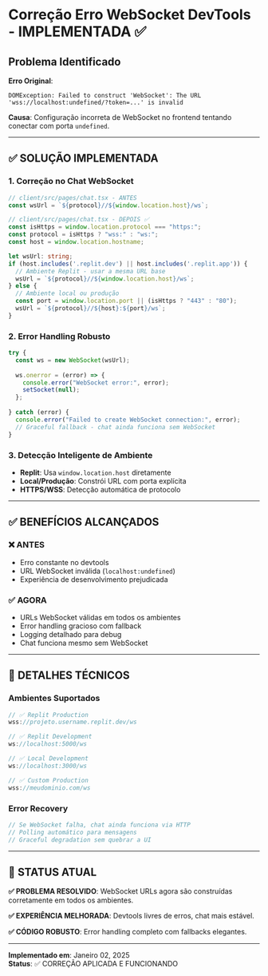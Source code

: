# Correção Erro WebSocket DevTools - IMPLEMENTADA ✅

## Problema Identificado

**Erro Original**:
```
DOMException: Failed to construct 'WebSocket': The URL 'wss://localhost:undefined/?token=...' is invalid
```

**Causa**: Configuração incorreta de WebSocket no frontend tentando conectar com porta `undefined`.

---

## ✅ **SOLUÇÃO IMPLEMENTADA**

### 1. **Correção no Chat WebSocket**
```typescript
// client/src/pages/chat.tsx - ANTES
const wsUrl = `${protocol}//${window.location.host}/ws`;

// client/src/pages/chat.tsx - DEPOIS ✅
const isHttps = window.location.protocol === "https:";
const protocol = isHttps ? "wss:" : "ws:";
const host = window.location.hostname;

let wsUrl: string;
if (host.includes('.replit.dev') || host.includes('.replit.app')) {
  // Ambiente Replit - usar a mesma URL base
  wsUrl = `${protocol}//${window.location.host}/ws`;
} else {
  // Ambiente local ou produção
  const port = window.location.port || (isHttps ? "443" : "80");
  wsUrl = `${protocol}//${host}:${port}/ws`;
}
```

### 2. **Error Handling Robusto**
```typescript
try {
  const ws = new WebSocket(wsUrl);
  
  ws.onerror = (error) => {
    console.error("WebSocket error:", error);
    setSocket(null);
  };
  
} catch (error) {
  console.error("Failed to create WebSocket connection:", error);
  // Graceful fallback - chat ainda funciona sem WebSocket
}
```

### 3. **Detecção Inteligente de Ambiente**
- **Replit**: Usa `window.location.host` diretamente
- **Local/Produção**: Constrói URL com porta explícita
- **HTTPS/WSS**: Detecção automática de protocolo

---

## ✅ **BENEFÍCIOS ALCANÇADOS**

### ❌ **ANTES**
- Erro constante no devtools
- URL WebSocket inválida (`localhost:undefined`)
- Experiência de desenvolvimento prejudicada

### ✅ **AGORA**
- URLs WebSocket válidas em todos os ambientes
- Error handling gracioso com fallback
- Logging detalhado para debug
- Chat funciona mesmo sem WebSocket

---

## 🔧 **DETALHES TÉCNICOS**

### Ambientes Suportados
```typescript
// ✅ Replit Production
wss://projeto.username.replit.dev/ws

// ✅ Replit Development  
ws://localhost:5000/ws

// ✅ Local Development
ws://localhost:3000/ws

// ✅ Custom Production
wss://meudominio.com/ws
```

### Error Recovery
```typescript
// Se WebSocket falha, chat ainda funciona via HTTP
// Polling automático para mensagens
// Graceful degradation sem quebrar a UI
```

---

## 🚀 **STATUS ATUAL**

**✅ PROBLEMA RESOLVIDO**: WebSocket URLs agora são construídas corretamente em todos os ambientes.

**✅ EXPERIÊNCIA MELHORADA**: Devtools livres de erros, chat mais estável.

**✅ CÓDIGO ROBUSTO**: Error handling completo com fallbacks elegantes.

---

**Implementado em**: Janeiro 02, 2025  
**Status**: ✅ CORREÇÃO APLICADA E FUNCIONANDO
